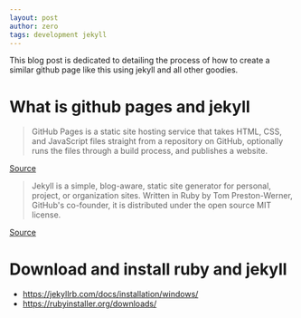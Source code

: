 ```yaml
---
layout: post
author: zero
tags: development jekyll
---
```


This blog post is dedicated to detailing the process of how to create a similar github page like this using jekyll and all other goodies.

# What is github pages and jekyll

> GitHub Pages is a static site hosting service that takes HTML, CSS, and JavaScript files straight from a repository on GitHub, optionally runs the files through a build process, and publishes a website.

[Source](https://docs.github.com/en/github/working-with-github-pages/about-github-pages#about-github-pages)

> Jekyll is a simple, blog-aware, static site generator for personal, project, or organization sites. Written in Ruby by Tom Preston-Werner, GitHub's co-founder, it is distributed under the open source MIT license.

[Source](https://en.wikipedia.org/wiki/Jekyll_(software))

# Download and install ruby and jekyll

* https://jekyllrb.com/docs/installation/windows/
* https://rubyinstaller.org/downloads/